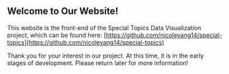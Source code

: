 ## Welcome to Our Website!

This website is the front-end of the Special Topics Data Visualization project, which can be found here: [https://github.com/nicoleyang14/special-topics](https://github.com/nicoleyang14/special-topics)

Thank you for your interest in our project. At this time, it is in the early stages of development. Please return later for more information!

<!DOCTYPE html>
<html>
  <head>
    <meta charset="utf-8">
    <meta name="viewport" content="width=device-width, initial-scale=1.0">
    <title>Mapquest example</title>
    <style>
      #map {
        width: 600px;
        height: 600px;
      }
    </style>
    <script src="https://api.mqcdn.com/sdk/mapquest-js/v1.3.2/mapquest.js"></script>
    <link type="text/css" rel="stylesheet" href="https://api.mqcdn.com/sdk/mapquest-js/v1.3.2/mapquest.css"/>
    <script>
      // 1. The basic part of the example
      var L;

      window.onload = function() {
        L.mapquest.key = 'Kkulaafxam9iXADKMFedCV9JsENBp7Yc';

        // 'map' refers to a <div> element with the ID map
        var map = L.mapquest.map('map', {
          center: [47.604325816529375, -122.1713779290056],
          layers: L.mapquest.tileLayer('map'),
          zoom: 12
        });
      }
    </script>
  </head>
  <body>
    <h1>Simple Mapquest example</h1>

    <div id="map"></div>
  </body>
</html>
